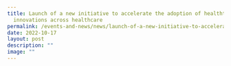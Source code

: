 ```yaml
---
title: Launch of a new initiative to accelerate the adoption of healthtech
  innovations across healthcare
permalink: /events-and-news/news/launch-of-a-new-initiative-to-accelerate-the-adoption-of-healthtech/
date: 2022-10-17
layout: post
description: ""
image: ""
---
```

